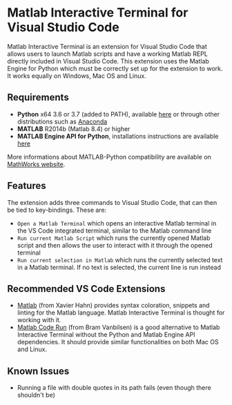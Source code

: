 # Matlab Interactive Terminal for Visual Studio Code

Matlab Interactive Terminal is an extension for Visual Studio Code that allows users to launch Matlab scripts and have a working Matlab REPL directly included in Visual Studio Code. This extension uses the Matlab Engine for Python which must be correctly set up for the extension to work. It works equally on Windows, Mac OS and Linux.

## Requirements

- **Python** x64 3.6 or 3.7 (added to PATH), available [here](https://www.python.org/downloads/)  or through other distributions such as [Anaconda](https://www.anaconda.com/distribution/)
- **MATLAB** R2014b (Matlab 8.4) or higher
- **MATLAB Engine API for Python**, installations instructions are available [here](https://www.mathworks.com/help/matlab/matlab_external/install-the-matlab-engine-for-python.html)

More informations about MATLAB-Python compatibility are available on [MathWorks website](https://www.mathworks.com/help/matlab/matlab_external/system-requirements-for-matlab-engine-for-python.html).

## Features

The extension adds three commands to Visual Studio Code, that can then be tied to key-bindings. These are:
- `Open a Matlab Terminal` which opens an interactive Matlab terminal in the VS Code integrated terminal, similar to the Matlab command line
- `Run current Matlab Script` which runs the currently opened Matlab script and then allows the user to interact with it through the opened terminal
- `Run current selection in Matlab` which runs the currently selected text in a Matlab terminal. If no text is selected, the current line is run instead

## Recommended VS Code Extensions

- [Matlab](https://marketplace.visualstudio.com/items?itemName=Gimly81.matlab) (from Xavier Hahn) provides syntax coloration, snippets and linting for the Matlab language. Matlab Interactive Terminal is thought for working with it.
- [Matlab Code Run](https://marketplace.visualstudio.com/items?itemName=bramvanbilsen.matlab-code-run) (from Bram Vanbilsen) is a good alternative to Matlab Interactive Terminal without the Python and Matlab Engine API dependencies. It should provide similar functionalities on both Mac OS and Linux.

## Known Issues

- Running a file with double quotes in its path fails (even though there shouldn't be) 
